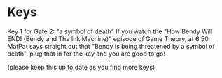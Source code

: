 # Keys

Key 1 for Gate 2: "a symbol of death"
If you watch the "How Bendy Will END! (Bendy and The Ink Machine)" episode of Game Theory, at 6:50 MatPat says straight out that "Bendy is being threatened by a symbol of death". plug that in for the key and you are good to go!

(please keep this up to date as you find more keys)
